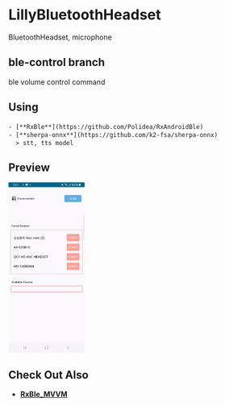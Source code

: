 # LillyBluetoothHeadset
BluetoothHeadset, microphone

## **ble-control** branch
ble volume control command

## **Using**
    - [**RxBle**](https://github.com/Polidea/RxAndroidBle)
    - [**sherpa-onnx**](https://github.com/k2-fsa/sherpa-onnx)
      > stt, tts model


## Preview
<img src = "https://github.com/DDANGEUN/LillyBluetoothHeadset/blob/ble-control/preview/BluetoothHeadset_STT.gif" width="30%">


## Check Out Also
- [**RxBle_MVVM**](https://github.com/DDANGEUN/RxBle_MVVM)  
